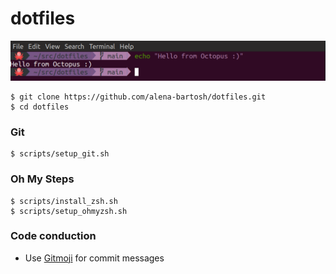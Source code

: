 # dotfiles

<img src="doc/result_snapshot.png" width="650">

```
$ git clone https://github.com/alena-bartosh/dotfiles.git
$ cd dotfiles
```

### Git

```
$ scripts/setup_git.sh
```

### Oh My Steps

```
$ scripts/install_zsh.sh
$ scripts/setup_ohmyzsh.sh
```

### Code conduction

* Use [Gitmoji](https://gitmoji.carloscuesta.me) for commit messages
